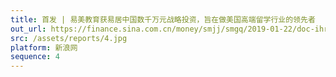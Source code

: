 ```yaml
---
title: 首发 | 易美教育获易居中国数千万元战略投资，旨在做美国高端留学行业的领先者
out_url: https://finance.sina.com.cn/money/smjj/smgq/2019-01-22/doc-ihrfqzka0013430.shtml
src: /assets/reports/4.jpg
platform: 新浪网
sequence: 4
---
```

